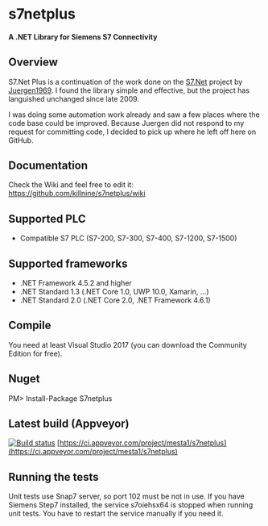 # s7netplus
#### A .NET Library for Siemens S7 Connectivity

## Overview

S7.Net Plus is a continuation of the work done on the [S7.Net](http://s7net.codeplex.com/) project by [Juergen1969](http://www.codeplex.com/site/users/view/juergen1969).
I found the library simple and effective, but the project has languished unchanged since late 2009.

I was doing some automation work already and saw a few places where the code base could be improved. Because Juergen did not respond
to my request for committing code, I decided to pick up where he left off here on GitHub.

## Documentation
Check the Wiki and feel free to edit it: https://github.com/killnine/s7netplus/wiki

## Supported PLC

+ Compatible S7 PLC (S7-200, S7-300, S7-400, S7-1200, S7-1500)

## Supported frameworks
+ .NET Framework 4.5.2 and higher
+ .NET Standard 1.3 (.NET Core 1.0, UWP 10.0, Xamarin, ...)
+ .NET Standard 2.0 (.NET Core 2.0, .NET Framework 4.6.1)

## Compile
You need at least Visual Studio 2017 (you can download the Community Edition for free).

## Nuget

PM> Install-Package S7netplus

## Latest build (Appveyor)
[![Build status](https://ci.appveyor.com/api/projects/status/ousjt8sn9b1w43p6?svg=true)](https://ci.appveyor.com/project/mesta1/s7netplus)
[https://ci.appveyor.com/project/mesta1/s7netplus](https://ci.appveyor.com/project/mesta1/s7netplus)

## Running the tests

Unit tests use Snap7 server, so port 102 must be not in use.
If you have Siemens Step7 installed, the service s7oiehsx64 is stopped when running unit tests.
You have to restart the service manually if you need it.
